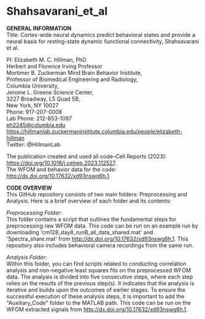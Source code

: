 # Shahsavarani_et_al

**GENERAL INFORMATION**  
Title: Cortex-wide neural dynamics predict behavioral states and provide a neural basis for resting-state dynamic functional connectivity, Shahsavarani et al.  
  
  PI: Elizabeth M. C. Hillman, PhD  
  Herbert and Florence Irving Professor  
  Mortimer B. Zuckerman Mind Brain Behavior Institute,  
  Professor of Biomedical Engineering and Radiology,  
  Columbia University,  
  Jerome L. Greene Science Center,  
  3227 Broadway, L5 Quad 5B,  
  New York, NY 10027  
  Phone: 917-207-0008  
  Lab Phone: 212-853-1097  
  eh2245@columbia.edu  
  https://hillmanlab.zuckermaninstitute.columbia.edu/people/elizabeth-hillman  
  Twitter: @HillmanLab  
    
  The publication created and used all code–Cell Reports (2023): https://doi.org/10.1016/j.celrep.2023.112527.  
  The WFOM and behavior data for the code: http://dx.doi.org/10.17632/xd93nswg6h.1.  
  
  **CODE OVERVIEW**  
  This GitHub repository consists of two main folders: Preprocessing and Analysis. Here is a brief overview of each folder and its contents:  
  
  _Preprocessing Folder_:  
  This folder contains a script that outlines the fundamental steps for preprocessing raw WFOM data. This code can be run on an example run by downloading 'cm128_day8_runB_all_data_shared.mat' and 'Spectra_share.mat' from http://dx.doi.org/10.17632/xd93nswg6h.1. This repository also includes behavioral camera recordings from the same run. 
  
  _Analysis Folder_:  
  Within this folder, you can find scripts related to conducting correlation analysis and non-negative least squares fits on the preprocessed WFOM data. The analysis is divided into five consecutive steps, where each step relies on the results of the previous step(s). It indicates that the analysis is iterative and builds upon the outcomes of earlier stages. To ensure the successful execution of these analysis steps, it is important to add the "Auxiliary_Code" folder to the MATLAB path. This code can be run on the WFOM extracted signals from http://dx.doi.org/10.17632/xd93nswg6h.1.
